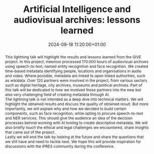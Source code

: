 ---
abstract: "This lightning talk will highlight the results and lessons learned from
  the GIVE project. In this project, meemoo processed 170.000 hours of audiovisual
  archives using speech-to-text, named entity recognition and face recognition. We
  created time-based metadata identifying people, locations and organisations in audio
  and video. Where possible, metadata are linked to open linked authorities, such
  as wikidata. Over 120 partners were involved in the project, from various sectors
  such as digital heritage, city archives, museums and political archives. Part of
  this talk will be dedicated to how we involved these partners into the new but also
  very challenging field of creating metadata through AI. \n\nThe lightning talk is
  not intended as a deep dive into technical matters. We will highlight the obtained
  results and discuss the quality of obtained result. But more importantly, we will
  explain why and how we decided to build certain components, such as face recognition,
  while opting to procure speech-to-text and NER services. This should give the audience
  an idea of the decision processes behind working with AI tooling to create descriptive
  metadata. We will also briefly touch the ethical and legal challenges we encountered,
  share insights that came out of the project.\n\nLastly we will end the talk by looking
  at the future and share the questions that we still have and need to tackle next.
  We hope this will provide inspiration for discussions with the iPRES community during
  the conference."
creators:
- Matthias Priem
date: 2024-09-18 11:20:00+01:00
document_url: https://zenodo.org/records/13734493/download/pdf
grand_parent: iPRES
institutions: []
keywords:
- metadata standards and implementation
- scaling up
landing_page_url: https://zenodo.org/records/13734493
language: eng
layout: publication
license: Creative Commons Zero (CC0-1.0)
notes_url: https://docs.google.com/document/d/1b42Bd_pn9__lo1qwjKqh3fB46M9Dt_1hjO4ATMggwvg/edit#heading=h.3motvki8sysj
parent: iPRES 2024
publication_type: lightning talk
size: null
slides_url: https://zenodo.org/records/13734493
source_name: iPRES
stream_url: https://www.archief.vlaanderen.be/archief/records/dossiers/5acb210228ce4315ae650812d056a482329eb83ed2dc42398a51505dc153be81/documents/c4ff0ba130054fff8dfd6d0fb3f33463d66167c2df83459e89304b6b9778c302
title: 'Artificial Intelligence and audiovisual archives: lessons learned'
year: 2024
---